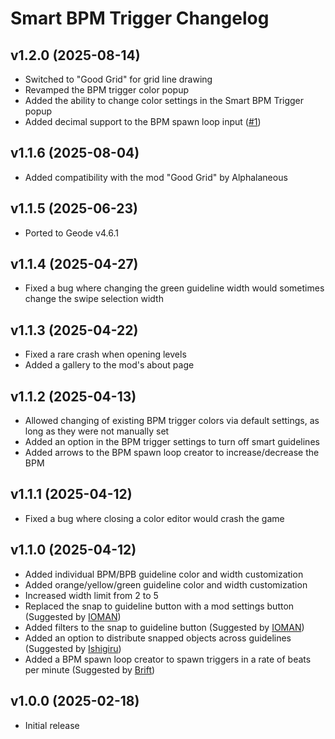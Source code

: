 # Smart BPM Trigger Changelog
## v1.2.0 (2025-08-14)
- Switched to "Good Grid" for grid line drawing
- Revamped the BPM trigger color popup
- Added the ability to change color settings in the Smart BPM Trigger popup
- Added decimal support to the BPM spawn loop input ([#1](https://github.com/hiimjasmine00/SmartBPMTrigger/issues/1))

## v1.1.6 (2025-08-04)
- Added compatibility with the mod "Good Grid" by Alphalaneous

## v1.1.5 (2025-06-23)
- Ported to Geode v4.6.1

## v1.1.4 (2025-04-27)
- Fixed a bug where changing the green guideline width would sometimes change the swipe selection width

## v1.1.3 (2025-04-22)
- Fixed a rare crash when opening levels
- Added a gallery to the mod's about page

## v1.1.2 (2025-04-13)
- Allowed changing of existing BPM trigger colors via default settings, as long as they were not manually set
- Added an option in the BPM trigger settings to turn off smart guidelines
- Added arrows to the BPM spawn loop creator to increase/decrease the BPM

## v1.1.1 (2025-04-12)
- Fixed a bug where closing a color editor would crash the game

## v1.1.0 (2025-04-12)
- Added individual BPM/BPB guideline color and width customization
- Added orange/yellow/green guideline color and width customization
- Increased width limit from 2 to 5
- Replaced the snap to guideline button with a mod settings button (Suggested by [IOMAN](user:8265048))
- Added filters to the snap to guideline button (Suggested by [IOMAN](user:8265048))
- Added an option to distribute snapped objects across guidelines (Suggested by [Ishigiru](user:9757549))
- Added a BPM spawn loop creator to spawn triggers in a rate of beats per minute (Suggested by [Brift](user:14114548))

## v1.0.0 (2025-02-18)
- Initial release